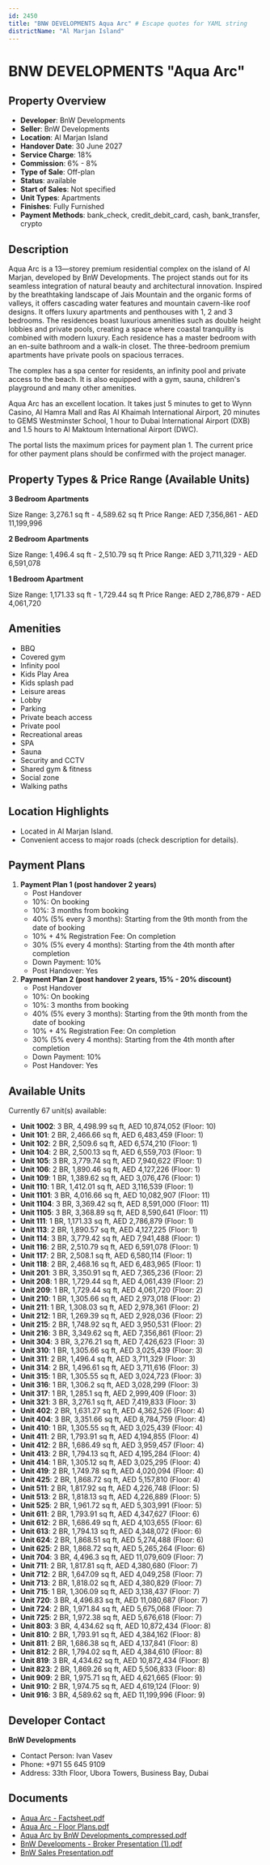 ```yaml
---
id: 2450
title: "BNW DEVELOPMENTS Aqua Arc" # Escape quotes for YAML string
districtName: "Al Marjan Island"
---
```


# BNW DEVELOPMENTS "Aqua Arc"

## Property Overview
- **Developer**: BnW Developments
- **Seller**: BnW Developments
- **Location**: Al Marjan Island
- **Handover Date**: 30 June 2027
- **Service Charge**: 18%
- **Commission**: 6% - 8%
- **Type of Sale**: Off-plan
- **Status**: available
- **Start of Sales**: Not specified
- **Unit Types**: Apartments
- **Finishes**: Fully Furnished
- **Payment Methods**: bank_check, credit_debit_card, cash, bank_transfer, crypto

## Description
Aqua Arc is a 13—storey premium residential complex on the island of Al Marjan, developed by BnW Developments. The project stands out for its seamless integration of natural beauty and architectural innovation. Inspired by the breathtaking landscape of Jais Mountain and the organic forms of valleys, it offers cascading water features and mountain cavern-like roof designs. It offers luxury apartments and penthouses with 1, 2 and 3 bedrooms. The residences boast luxurious amenities such as double height lobbies and private pools, creating a space where coastal tranquility is combined with modern luxury. Each residence has a master bedroom with an en-suite bathroom and a walk-in closet. The three-bedroom premium apartments have private pools on spacious terraces.

The complex has a spa center for residents, an infinity pool and private access to the beach. It is also equipped with a gym, sauna, children's playground and many other amenities.

Aqua Arc has an excellent location. It takes just 5 minutes to get to Wynn Casino, Al Hamra Mall and Ras Al Khaimah International Airport, 20 minutes to GEMS Westminster School, 1 hour to Dubai International Airport (DXB) and 1.5 hours to Al Maktoum International Airport (DWC).

The portal lists the maximum prices for payment plan 1. The current price for other payment plans should be confirmed with the project manager.

## Property Types & Price Range (Available Units)
**3 Bedroom Apartments**

Size Range: 3,276.1 sq ft - 4,589.62 sq ft
Price Range: AED 7,356,861 - AED 11,199,996

**2 Bedroom Apartments**

Size Range: 1,496.4 sq ft - 2,510.79 sq ft
Price Range: AED 3,711,329 - AED 6,591,078

**1 Bedroom Apartment**

Size Range: 1,171.33 sq ft - 1,729.44 sq ft
Price Range: AED 2,786,879 - AED 4,061,720

## Amenities
- BBQ
- Covered gym
- Infinity pool
- Kids Play Area
- Kids splash pad
- Leisure areas
- Lobby
- Parking
- Private beach access
- Private pool
- Recreational areas
- SPA
- Sauna
- Security and CCTV
- Shared gym & fitness
- Social zone
- Walking paths

## Location Highlights
- Located in Al Marjan Island.
- Convenient access to major roads (check description for details).

## Payment Plans
1. **Payment Plan 1 (post handover 2 years)**
   - Post Handover
   - 10%: On booking
   - 10%: 3 months from booking
   - 40% (5% every 3 months): Starting from the 9th month from the date of booking
   - 10% + 4% Registration Fee: On completion
   - 30% (5% every 4 months): Starting from the 4th month after completion
   - Down Payment: 10%
   - Post Handover: Yes
2. **Payment Plan 2 (post handover 2 years, 15% - 20% discount)**
   - Post Handover
   - 10%: On booking
   - 10%: 3 months from booking
   - 40% (5% every 3 months): Starting from the 9th month from the date of booking
   - 10% + 4% Registration Fee: On completion
   - 30% (5% every 4 months): Starting from the 4th month after completion
   - Down Payment: 10%
   - Post Handover: Yes

## Available Units
Currently 67 unit(s) available:
- **Unit 1002**: 3 BR, 4,498.99 sq ft, AED 10,874,052 (Floor: 10)
- **Unit 101**: 2 BR, 2,466.66 sq ft, AED 6,483,459 (Floor: 1)
- **Unit 102**: 2 BR, 2,509.6 sq ft, AED 6,574,210 (Floor: 1)
- **Unit 104**: 2 BR, 2,500.13 sq ft, AED 6,559,703 (Floor: 1)
- **Unit 105**: 3 BR, 3,779.74 sq ft, AED 7,940,622 (Floor: 1)
- **Unit 106**: 2 BR, 1,890.46 sq ft, AED 4,127,226 (Floor: 1)
- **Unit 109**: 1 BR, 1,389.62 sq ft, AED 3,076,476 (Floor: 1)
- **Unit 110**: 1 BR, 1,412.01 sq ft, AED 3,116,539 (Floor: 1)
- **Unit 1101**: 3 BR, 4,016.66 sq ft, AED 10,082,907 (Floor: 11)
- **Unit 1104**: 3 BR, 3,369.42 sq ft, AED 8,591,000 (Floor: 11)
- **Unit 1105**: 3 BR, 3,368.89 sq ft, AED 8,590,641 (Floor: 11)
- **Unit 111**: 1 BR, 1,171.33 sq ft, AED 2,786,879 (Floor: 1)
- **Unit 113**: 2 BR, 1,890.57 sq ft, AED 4,127,225 (Floor: 1)
- **Unit 114**: 3 BR, 3,779.42 sq ft, AED 7,941,488 (Floor: 1)
- **Unit 116**: 2 BR, 2,510.79 sq ft, AED 6,591,078 (Floor: 1)
- **Unit 117**: 2 BR, 2,508.1 sq ft, AED 6,580,114 (Floor: 1)
- **Unit 118**: 2 BR, 2,468.16 sq ft, AED 6,483,965 (Floor: 1)
- **Unit 201**: 3 BR, 3,350.91 sq ft, AED 7,365,236 (Floor: 2)
- **Unit 208**: 1 BR, 1,729.44 sq ft, AED 4,061,439 (Floor: 2)
- **Unit 209**: 1 BR, 1,729.44 sq ft, AED 4,061,720 (Floor: 2)
- **Unit 210**: 1 BR, 1,305.66 sq ft, AED 2,973,018 (Floor: 2)
- **Unit 211**: 1 BR, 1,308.03 sq ft, AED 2,978,361 (Floor: 2)
- **Unit 212**: 1 BR, 1,269.39 sq ft, AED 2,928,036 (Floor: 2)
- **Unit 215**: 2 BR, 1,748.92 sq ft, AED 3,950,531 (Floor: 2)
- **Unit 216**: 3 BR, 3,349.62 sq ft, AED 7,356,861 (Floor: 2)
- **Unit 304**: 3 BR, 3,276.21 sq ft, AED 7,426,623 (Floor: 3)
- **Unit 310**: 1 BR, 1,305.66 sq ft, AED 3,025,439 (Floor: 3)
- **Unit 311**: 2 BR, 1,496.4 sq ft, AED 3,711,329 (Floor: 3)
- **Unit 314**: 2 BR, 1,496.61 sq ft, AED 3,711,616 (Floor: 3)
- **Unit 315**: 1 BR, 1,305.55 sq ft, AED 3,024,723 (Floor: 3)
- **Unit 316**: 1 BR, 1,306.2 sq ft, AED 3,028,299 (Floor: 3)
- **Unit 317**: 1 BR, 1,285.1 sq ft, AED 2,999,409 (Floor: 3)
- **Unit 321**: 3 BR, 3,276.1 sq ft, AED 7,419,833 (Floor: 3)
- **Unit 402**: 2 BR, 1,631.27 sq ft, AED 4,362,526 (Floor: 4)
- **Unit 404**: 3 BR, 3,351.66 sq ft, AED 8,784,759 (Floor: 4)
- **Unit 410**: 1 BR, 1,305.55 sq ft, AED 3,025,439 (Floor: 4)
- **Unit 411**: 2 BR, 1,793.91 sq ft, AED 4,194,855 (Floor: 4)
- **Unit 412**: 2 BR, 1,686.49 sq ft, AED 3,959,457 (Floor: 4)
- **Unit 413**: 2 BR, 1,794.13 sq ft, AED 4,195,284 (Floor: 4)
- **Unit 414**: 1 BR, 1,305.12 sq ft, AED 3,025,295 (Floor: 4)
- **Unit 419**: 2 BR, 1,749.78 sq ft, AED 4,020,094 (Floor: 4)
- **Unit 425**: 2 BR, 1,868.72 sq ft, AED 5,157,810 (Floor: 4)
- **Unit 511**: 2 BR, 1,817.92 sq ft, AED 4,226,748 (Floor: 5)
- **Unit 513**: 2 BR, 1,818.13 sq ft, AED 4,226,889 (Floor: 5)
- **Unit 525**: 2 BR, 1,961.72 sq ft, AED 5,303,991 (Floor: 5)
- **Unit 611**: 2 BR, 1,793.91 sq ft, AED 4,347,627 (Floor: 6)
- **Unit 612**: 2 BR, 1,686.49 sq ft, AED 4,103,655 (Floor: 6)
- **Unit 613**: 2 BR, 1,794.13 sq ft, AED 4,348,072 (Floor: 6)
- **Unit 624**: 2 BR, 1,868.51 sq ft, AED 5,274,488 (Floor: 6)
- **Unit 625**: 2 BR, 1,868.72 sq ft, AED 5,265,264 (Floor: 6)
- **Unit 704**: 3 BR, 4,496.3 sq ft, AED 11,079,609 (Floor: 7)
- **Unit 711**: 2 BR, 1,817.81 sq ft, AED 4,380,680 (Floor: 7)
- **Unit 712**: 2 BR, 1,647.09 sq ft, AED 4,049,258 (Floor: 7)
- **Unit 713**: 2 BR, 1,818.02 sq ft, AED 4,380,829 (Floor: 7)
- **Unit 715**: 1 BR, 1,306.09 sq ft, AED 3,138,437 (Floor: 7)
- **Unit 720**: 3 BR, 4,496.83 sq ft, AED 11,080,687 (Floor: 7)
- **Unit 724**: 2 BR, 1,971.84 sq ft, AED 5,675,068 (Floor: 7)
- **Unit 725**: 2 BR, 1,972.38 sq ft, AED 5,676,618 (Floor: 7)
- **Unit 803**: 3 BR, 4,434.62 sq ft, AED 10,872,434 (Floor: 8)
- **Unit 810**: 2 BR, 1,793.91 sq ft, AED 4,384,162 (Floor: 8)
- **Unit 811**: 2 BR, 1,686.38 sq ft, AED 4,137,841 (Floor: 8)
- **Unit 812**: 2 BR, 1,794.02 sq ft, AED 4,384,610 (Floor: 8)
- **Unit 819**: 3 BR, 4,434.62 sq ft, AED 10,872,434 (Floor: 8)
- **Unit 823**: 2 BR, 1,869.26 sq ft, AED 5,506,833 (Floor: 8)
- **Unit 909**: 2 BR, 1,975.71 sq ft, AED 4,621,665 (Floor: 9)
- **Unit 910**: 2 BR, 1,974.75 sq ft, AED 4,619,124 (Floor: 9)
- **Unit 916**: 3 BR, 4,589.62 sq ft, AED 11,199,996 (Floor: 9)

## Developer Contact
**BnW Developments**
- Contact Person: Ivan Vasev
- Phone: +971 55 645 9109
- Address: 33th Floor, Ubora Towers, Business Bay, Dubai

## Documents
- [Aqua Arc - Factsheet.pdf](https://cdn.geniemap.net/2024/07/10/pyOIc3HQ0EfOoLgkioc5HrinVWUHy4cjquNiFcGI.pdf)
- [Aqua Arc - Floor Plans.pdf](https://cdn.geniemap.net/2024/07/10/Z9LzTPiETwHVOtmz7KCxVw3HD50WqVrMqPaMJdSZ.pdf)
- [Aqua Arc by BnW Developments_compressed.pdf](https://cdn.geniemap.net/2024/07/10/ihOs8YNWR1S45tpRi5Tm1Xv01LM4MqjFRPd9F55M.pdf)
- [BnW Developments - Broker Presentation (1).pdf](https://cdn.geniemap.net/2024/07/10/Y2X5ic5fPOyu1KhKqDQPgk0uRq2LUERJ1Zmhl2qV.pdf)
- [BnW Sales Presentation.pdf](https://cdn.geniemap.net/2024/07/16/jLTOAC5UuudEVQKtH3boj1aPg9BZcMWhXS8jkjaV.pdf)
